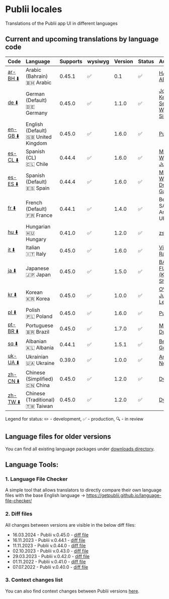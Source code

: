 # Publii locales
Translations of the Publii app UI in different languages

## Current and upcoming translations by language code

| Code                                                                                                          | Language                                          | Supports  | wysiwyg            | Version | Status             | Author                                                          |
| :------------------------------------------------------------------------------------------------------------ | :------------------------------------------------ | :-------- | :----------------- | :------ | :----------------- | :-------------------------------------------------------------- |
| [ar-BH :arrow_down:](https://github.com/GetPublii/Publii-ui-locales/blob/main/downloads/0.45.1/ar-bh.zip)     | Arabic (Bahrain)<br>🇧🇭 Arabic                   | 0.45.1    | :white_check_mark: | 0.1     | :white_check_mark:  | [HAMAD ABDULLA](https://github.com/bo3bdo) |
| [de :arrow_down:](https://github.com/GetPublii/Publii-ui-locales/blob/main/downloads/0.45.0/de.zip)           | German (Default)<br>:de: Germany                  | 0.45.0    | :white_check_mark: | 1.1.0   | :white_check_mark: | [Johannes Keyser](https://github.com/JoKeyser), [Sebastian Wiemer](https://github.com/snwiem), [Simon99de](https://github.com/Simon99de)                 |
| [en-GB :arrow_down:](https://github.com/GetPublii/Publii-ui-locales/blob/main/downloads/0.45.0/en-gb.zip)     | English (Default)<br>:uk: United Kingdom          | 0.45.0    | :white_check_mark: | 1.6.0   | :white_check_mark: | [Publii Team](https://github.com/GetPublii)                     |
| [es-CL :arrow_down:](https://github.com/GetPublii/Publii-ui-locales/blob/main/downloads/0.44.1/es-cl.zip)    | Spanish (CL)<br>:chile: Chile                     | 0.44.4    | :white_check_mark: | 1.6.0   | :white_check_mark: | [Michael Walsh](https://github.com/elmikewalsh), [Julvenzor](https://github.com/Julvenzor)                 |
| [es-ES :arrow_down:](https://github.com/GetPublii/Publii-ui-locales/blob/main/downloads/0.44.4/es-es.zip)     | Spanish (Default)<br>:es: Spain                   | 0.44.4    | :white_check_mark: | 1.6.0   | :white_check_mark:          | [Michael Walsh](https://github.com/elmikewalsh), [Drake Galley](https://github.com/drakegalley)           
| [fr :arrow_down:](https://github.com/GetPublii/Publii-ui-locales/blob/main/downloads/0.44.1/fr.zip)           | French (Default)<br>:fr: France                   | 0.44.1    | :white_check_mark: | 1.4.0   | :white_check_mark: | Benoit SALLÉ et Arthur UBERTI                                                     |
| [hu :arrow_down:](https://github.com/GetPublii/Publii-ui-locales/blob/main/downloads/0.41.0/hu.zip)   |Hungarian<br>:hungary: Hungary  | 0.41.0  | :white_check_mark:  | 1.2.0 | :white_check_mark:  | [zslaszlo](https://github.com/zslaszlo) |
| [it :arrow_down:](https://github.com/GetPublii/Publii-ui-locales/blob/main/downloads/0.45.0/it.zip)           | Italian<br>:it: Italy                             | 0.45.0    | :white_check_mark: | 1.6.0   | :white_check_mark: | [Vittorio Ramponi](https://github.com/gpsblues)                 |
| [ja :arrow_down:](https://github.com/GetPublii/Publii-ui-locales/blob/main/downloads/0.45.0/ja.zip)           | Japanese<br>:jp: Japan                            | 0.45.0    | :white_check_mark: | 1.5.0   | :white_check_mark: | [BALLOON \| FU-SEN <br>(Keiichi Shiga)](https://github.com/fu-sen)   |
| [kr :arrow_down:](https://github.com/GetPublii/Publii-ui-locales/blob/main/downloads/0.45.0/kr.zip)           | Korean<br>:kr: Korea                            | 0.45.0    | :white_check_mark: | 1.0.0   | :white_check_mark: | [OVJECT \ Junyoung Lee](https://github.com/ovject)   |
| [pl :arrow_down:](https://github.com/GetPublii/Publii-ui-locales/blob/main/downloads/0.45.0/pl.zip)           | Polish<br>:poland: Poland                         | 0.45.0    | :white_check_mark: | 1.6.0   | :white_check_mark: | [Publii Team](https://github.com/GetPublii)                     |
| [pt-BR :arrow_down:](https://github.com/GetPublii/Publii-ui-locales/blob/main/downloads/0.45.0/pt-br.zip)     | Portuguese<br>:brazil: Brazil                     | 0.45.0    | :white_check_mark: | 1.7.0   | :white_check_mark: | [Marcio Duarte](https://github.com/pagelab)                     |
| [sq :arrow_down:](https://github.com/GetPublii/Publii-ui-locales/blob/main/downloads/0.44.1/sq.zip)           | Albanian<br>:albania: Albania                     | 0.44.1    | :white_check_mark: | 1.5.1   | :white_check_mark: | [Besmir Godole](https://github.com/bgodole)                     |
| [uk-UA :arrow_down:](https://github.com/GetPublii/Publii-ui-locales/blob/main/downloads/0.39.0/uk-ua.zip)     | Ukrainian<br>:ukraine: Ukraine                    | 0.39.0    | :white_check_mark: | 1.0.0   | :white_check_mark: | [Andrew Notea](https://github.com/andrewnotea)                  |
| [zh-CN :arrow_down:](https://github.com/GetPublii/Publii-ui-locales/blob/main/downloads/0.45.0/zh-cn.zip)     | Chinese (Simplified)<br>:cn: China                | 0.45.0    | :white_check_mark: | 1.2.0  | :white_check_mark: | [Dyxang](https://github.com/dyxang)                             |
| [zh-TW :arrow_down:](https://github.com/GetPublii/Publii-ui-locales/blob/main/downloads/0.45.0/zh-tw.zip)     | Chinese (Traditional)<br>:taiwan: Taiwan          | 0.45.0    | :white_check_mark: | 1.2.0   | :white_check_mark: | [Dyxang](https://github.com/dyxang)                             |

Legend for status: :pencil2: - development, :white_check_mark: - production, :mag: - in review

## Language files for older versions

You can find all existing language packages under [downloads directory](https://github.com/GetPublii/Publii-ui-locales/blob/main/downloads/).
## Language Tools:

### 1. Language File Checker

A simple tool that allows translators to directly compare their own language files with the base English language &rarr; https://getpublii.github.io/language-file-checker/

### 2. Diff files

All changes between versions are visible in the below diff files:

* 16.03.2024 - Publii v.0.45.0 - [diff file](https://github.com/GetPublii/Publii-ui-locales/blob/main/diff-files/v.0.45.0.diff)
* 16.11.2023 - Publii v.0.44.1 - [diff file](https://github.com/GetPublii/Publii-ui-locales/blob/main/diff-files/v.0.44.1.diff)
* 11.11.2023 - Publii v.0.44.0 - [diff file](https://github.com/GetPublii/Publii-ui-locales/blob/main/diff-files/v.0.44.0.diff)
* 02.10.2023 - Publii v.0.43.0 - [diff file](https://github.com/GetPublii/Publii-ui-locales/blob/main/diff-files/v.0.43.0.diff)
* 29.03.2023 - Publii v.0.42.0 - [diff file](https://github.com/GetPublii/Publii-ui-locales/blob/main/diff-files/v.0.42.0.diff)
* 01.11.2022 - Publii v.0.41.0 - [diff file](https://github.com/GetPublii/Publii-ui-locales/blob/main/diff-files/v.0.41.0.diff)
* 07.07.2022 - Publii v.0.40.0 - [diff file](https://github.com/GetPublii/Publii-ui-locales/blob/main/diff-files/v.0.40.0.diff)

### 3. Context changes list

You can also find context changes between Publii versions [here](https://github.com/GetPublii/Publii-ui-locales/tree/main/changes-list).
